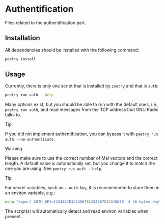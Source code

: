# Authentification

Files related to the authentification part.

## Installation

All dependencies should be installed with the following command:

```bash
poetry install
```

## Usage

Currently, there is only one script that is installed by `poetry` and that is `auth`:

```bash
poetry run auth --help
```

Many options exist, but you should be able to run with the default ones, i.e., `poetry run auth`, and
read messages from the TCP address that GNU Radio talks to.

> [!TIP]
> If you did not implement authentification, you can bypass it
> with `poetry run auth --no-authenticate`.

> [!WARNING]
> Please make sure to use the correct number of Mel vectors and the correct length.
> A default value is automatically set, but you change it
> to match the one you are using! See `poetry run auth --help`.

> [!TIP]
> For secret variables, such as `--auth-key`,
> it is recommended to store them in an environ variable, e.g.:
> 
> ```bash
> echo "export AUTH_KEY=12345678123456781234567812345678  # 16 bytes key" >> ~/.bashrc.
> ```
> 
> The script(s) will automatically detect and read environ variables when present.
